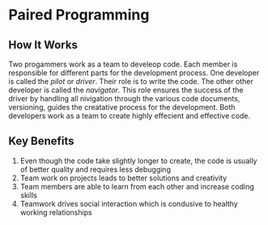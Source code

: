 # Paired Programming

## **How It Works**

Two progammers work as a team to develeop code. Each member is responsible for different parts for the development process.
One developer is called the *pilot* or *driver*. Their role is to write the code. The other other developer is called the *navigator*. 
This role ensures the success of the driver by handling all nivigation through the various code documents, versioning, guides the 
creatative process for the development. Both developers work as a team to create highly effecient and effective code. 

## **Key Benefits**

1. Even though the code take slightly longer to create, the code is usually of better quality and requires less debugging
2. Team work on projects leads to better solutions and creativity
3. Team members are able to learn from each other and increase coding skills
4. Teamwork drives social interaction which is condusive to healthy working relationships
